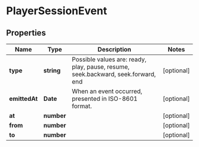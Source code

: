 
# PlayerSessionEvent

## Properties

Name | Type | Description | Notes
------------ | ------------- | ------------- | -------------
**type** | **string** | Possible values are: ready, play, pause, resume, seek.backward, seek.forward, end |  [optional]
**emittedAt** | **Date** | When an event occurred, presented in ISO-8601 format. |  [optional]
**at** | **number** |  |  [optional]
**from** | **number** |  |  [optional]
**to** | **number** |  |  [optional]


